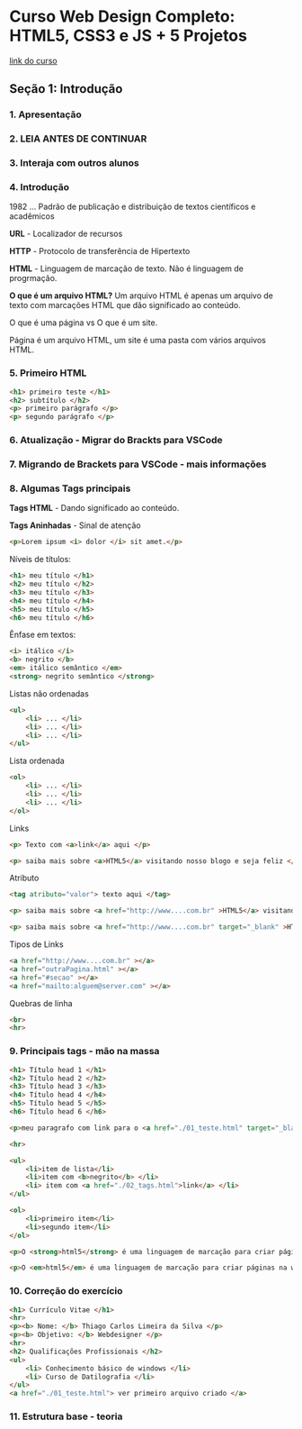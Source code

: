# Curso Web Design Completo: HTML5, CSS3 e JS + 5 Projetos
[link do curso](https://www.udemy.com/course/curso-web-design-fundamentos-aprenda-html-css-e-javascript/)

## Seção 1: Introdução

### 1. Apresentação

### 2. LEIA ANTES DE CONTINUAR

### 3. Interaja com outros alunos

### 4. Introdução

1982 ... Padrão de publicação e distribuição de textos científicos e acadêmicos

__URL__ - Localizador de recursos

__HTTP__ - Protocolo de transferência de Hipertexto

__HTML__ - Linguagem de marcação de texto. Não é linguagem de progrmação.

__O que é um arquivo HTML?__ Um arquivo HTML é apenas um arquivo de texto com marcações HTML que dão significado ao conteúdo.

O que é uma página vs O que é um site.

Página é um arquivo HTML, um site é uma pasta com vários arquivos HTML.

### 5. Primeiro HTML

```html
<h1> primeiro teste </h1>
<h2> subtítulo </h2>
<p> primeiro parágrafo </p>
<p> segundo parágrafo </p>
```

### 6. Atualização - Migrar do Brackts para VSCode

### 7. Migrando de Brackets para VSCode - mais informações

### 8. Algumas Tags principais

__Tags HTML__ - Dando significado ao conteúdo.

__Tags Aninhadas__ - Sinal de atenção

```html
<p>Lorem ipsum <i> dolor </i> sit amet.</p>
```

Níveis de títulos:

```html
<h1> meu título </h1>
<h2> meu título </h2>
<h3> meu título </h3>
<h4> meu título </h4>
<h5> meu título </h5>
<h6> meu título </h6>
```

Ênfase em textos:

```html
<i> itálico </i>
<b> negrito </b>
<em> itálico semântico </em>
<strong> negrito semântico </strong>
```

Listas não ordenadas

```html
<ul>
    <li> ... </li>
    <li> ... </li>
    <li> ... </li>
</ul>
```

Lista ordenada

```html
<ol>
    <li> ... </li>
    <li> ... </li>
    <li> ... </li>
</ol>
```

Links

```html
<p> Texto com <a>link</a> aqui </p>
```

```html
<p> saiba mais sobre <a>HTML5</a> visitando nosso blogo e seja feliz </p>
```

Atributo

```html
<tag atributo="valor"> texto aqui </tag>
```

```html
<p> saiba mais sobre <a href="http://www....com.br" >HTML5</a> visitando nosso blogo e seja feliz </p>
```

```html
<p> saiba mais sobre <a href="http://www....com.br" target="_blank" >HTML5</a> visitando nosso blogo e seja feliz </p>
```

Tipos de Links

```html
<a href="http://www....com.br" ></a>
<a href="outraPagina.html" ></a>
<a href="#secao" ></a>
<a href="mailto:alguem@server.com" ></a>
```

Quebras de linha

```html
<br>
<hr>
```

### 9. Principais tags - mão na massa

```html
<h1> Título head 1 </h1>
<h2> Título head 2 </h2>
<h3> Título head 3 </h3>
<h4> Título head 4 </h4>
<h5> Título head 5 </h5>
<h6> Título head 6 </h6>

<p>meu paragrafo com link para o <a href="./01_teste.html" target="_blank">primeiro exercicio </a> e uma <a href="http://www.google.com.br" target="_blank">pagina externa</a> </p>

<hr>

<ul>
    <li>item de lista</li>
    <li>item com <b>negrito</b> </li>
    <li> item com <a href="./02_tags.html">link</a> </li>
</ul>

<ol>
    <li>primeiro item</li>
    <li>segundo item</li>
</ol>

<p>O <strong>html5</strong> é uma linguagem de marcação para criar páginas na web. Você <b>deve</b> semrpe utiliar a extensão .html</p>

<p>O <em>html5</em> é uma linguagem de marcação para criar páginas na web. Você <i>deve</i> semrpe utiliar a extensão .html</p>
```

### 10. Correção do exercício

```html
<h1> Currículo Vitae </h1>
<hr>
<p><b> Nome: </b> Thiago Carlos Limeira da Silva </p>
<p><b> Objetivo: </b> Webdesigner </p>
<hr>
<h2> Qualificações Profissionais </h2>
<ul>
    <li> Conhecimento básico de windows </li>
    <li> Curso de Datilografia </li>
</ul>
<a href="./01_teste.html"> ver primeiro arquivo criado </a>
```

### 11. Estrutura base - teoria

































